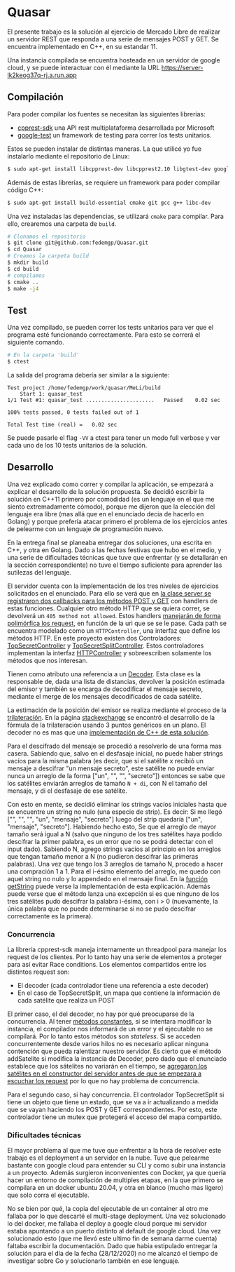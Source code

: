 # Quasar

El presente trabajo es la solución al ejercicio de Mercado Libre de realizar un servidor REST
que responda a una serie de mensajes POST y GET. Se encuentra implementado en C++, en su estandar 11.

Una instancia compilada se encuentra hosteada en un servidor de google cloud, y se puede interactuar
con él mediante la URL https://server-lk2keog37q-rj.a.run.app

## Compilación

Para poder compilar los fuentes se necesitan las siguientes librerías:

* [cpprest-sdk](https://github.com/microsoft/cpprestsdk) una API rest multiplataforma desarrollada por Microsoft
* [google-test](https://github.com/google/googletest) un framework de testing para correr los tests unitarios.

Estos se pueden instalar de distintas maneras. La que utilicé yo fue instalarlo mediante el repositorio de 
Linux:

```bash
$ sudo apt-get install libcpprest-dev libcpprest2.10 libgtest-dev googletest-tools googletest
```

Además de estas librerías, se requiere un framework para poder compilar código C++:

```bash
$ sudo apt-get install build-essential cmake git gcc g++ libc-dev
```

Una vez instaladas las dependencias, se utilizará `cmake` para compilar. Para ello, crearemos una carpeta de `build`.

```bash
# Clonamos el repositorio
$ git clone git@github.com:fedemgp/Quasar.git
$ cd Quasar
# Creamos la carpeta build
$ mkdir build
$ cd build
# compilamos
$ cmake ..
$ make -j4
```


## Test
Una vez compilado, se pueden correr los tests unitarios para ver que el programa esté funcionando correctamente. Para esto
se correrá el siguiente comando.

```bash
# En la carpeta 'build'
$ ctest
```

La salida del programa debería ser similar a la siguiente:

```
Test project /home/fedemgp/work/quasar/MeLi/build
    Start 1: quasar_test
1/1 Test #1: quasar_test ......................   Passed    0.02 sec

100% tests passed, 0 tests failed out of 1

Total Test time (real) =   0.02 sec
```

Se puede pasarle el flag `-VV` a ctest para tener un modo full verbose y ver cada uno de los 10 tests unitarios de la solución.

## Desarrollo

Una vez explicado como correr y compilar la aplicación, se empezará a explicar el desarrollo de la solución propuesta.
Se decidió escribir la solución en C++11 primero por comodidad (es un lenguaje en el que me siento extremadamente
cómodo), porque me dijeron que la elección del lenguaje era libre (mas allá que en el enunciado decia de hacerlo en Golang)
y porque prefería atacar primero el problema de los ejercicios antes de pelearme con un lenguaje de programación nuevo.

En la entrega final se planeaba entregar dos soluciones, una escrita en C++, y otra en Golang. Dado a las fechas festivas
que hubo en el medio, y una serie de dificultades técnicas que tuve que enfrentar (y se detallarán en la sección correspondiente)
no tuve el tiempo suficiente para aprender las sutilezas del lenguaje.

El servidor cuenta con la implementación de los tres niveles de ejercicios solicitados en el enunciado. Para ello se verá que en
[la clase server se registraron dos callbacks para los métodos POST y GET](https://github.com/fedemgp/Quasar/blob/main/src/Server.cpp#L23-L24)
con handlers de estas funciones. Cualquier otro método HTTP que se quiera correr, se devolverá un `405 method not allowed`.
Estos handlers [manejarán de forma polimórfica los request](https://github.com/fedemgp/Quasar/blob/main/src/Server.cpp#L68-L74),
en función de la uri que se se le pase. Cada path se encuentra modelado como un `HTTPController`, una interfaz que
define los métodos HTTP. En este proyecto existen dos Controladores: [TopSecretController](https://github.com/fedemgp/Quasar/blob/main/src/TopSecretController.cpp) y [TopSecretSplitController](https://github.com/fedemgp/Quasar/blob/main/src/TopSecretSplitController.cpp).
Estos controladores implementan la interfaz [HTTPController](https://github.com/fedemgp/Quasar/blob/main/src/HttpController.h)
y sobreescriben solamente los métodos que nos interesan.

Tienen como atributo una referencia a un [Decoder](https://github.com/fedemgp/Quasar/blob/main/src/Decoder.h).
Esta clase es la responsable de, dada una lista de distancias, devolver la posición estimada del emisor y también se encarga
de decodificar el mensaje secreto, mediante el merge de los mensajes decodificados de cada satélite.

La estimación de la posición del emisor se realiza mediante el proceso de la [trilateración](https://es.wikipedia.org/wiki/Trilateraci%C3%B3n).
En la página [stackexchange](https://math.stackexchange.com/questions/884807/find-x-location-using-3-known-x-y-location-using-trilateration)
se encontró el desarrollo de la fórmula de la trilateración usando 3 puntos genéricos en un plano. El decoder no es mas que 
una [implementación de C++ de esta solución](https://github.com/fedemgp/Quasar/blob/main/src/Decoder.cpp#L12-L54).

Para el descifrado del mensaje se procedió a resolverlo de una forma mas casera. Sabiendo que, salvo en el desfasaje inicial,
no puede haber strings vacíos para la misma palabra (es decir, que si el satélite x recibió un mensaje a descifrar "un mensaje secreto",
este satélite no puede enviar nunca un arreglo de la forma ["un", "", "", "secreto"]) entonces se sabe que los satélites enviarán
arreglos de tamaño `N + di`, con N el tamaño del mensaje, y di el desfasaje de ese satélite. 

Con esto en mente, se decidió eliminar los strings vacíos iniciales hasta que se encuentre un string no nulo (una especie de strip).
Es decir: Si me llegó ["", "", "", "un", "mensaje", "secreto"] luego del strip quedaría ["un", "mensaje", "secreto"]. Habiendo hecho esto,
Se que el arreglo de mayor tamaño será igual a N (salvo que ninguno de los tres satélites haya podido descifrar la primer palabra, es
un error que no se podrá detectar con el input dado). Sabiendo N, agrego strings vacíos al principio en los arreglos que tengan
tamaño menor a N (no pudieron descifrar las primeras palabras). Una vez que tengo los 3 arreglos de tamaño N, procedo a hacer una
compración 1 a 1. Para el i-ésimo elemento del arreglo, me quedo con aquel string no nulo y lo appendedo en el mensaje final. 
En la [función getString](https://github.com/fedemgp/Quasar/blob/main/src/Decoder.cpp#L55-L96) puede verse la implementación
de esta explicación. Además puede verse que el método lanza una excepción si es que ninguno de los tres satélites pudo descifrar
la palabra i-ésima, con i > 0 (nuevamente, la única palabra que no puede determinarse si no se pudo descifrar correctamente es
la primera).

### Concurrencia
La librería cpprest-sdk maneja internamente un threadpool para manejar los request de los clientes. Por lo tanto hay una serie
de elementos a proteger para así evitar Race conditions. Los elementos compartidos entre los distintos request son:

* El decoder (cada controlador tiene una referencia a este decoder)
* En el caso de TopSecretSplit, un mapa que contiene la información de cada satélite que realiza un POST

El primer caso, el del decoder, no hay por qué preocuparse de la concurrencia. Al tener [métodos constantes](https://github.com/fedemgp/Quasar/blob/main/src/Decoder.h#L38-L48), si se intentara modificar la instancia, el compilador nos informará de un error y 
el ejecutable no se compilará. Por lo tanto estos métodos son _stateless_. Si se acceden
concurrentemente desde varios hilos no es necesario aplicar ninguna contención que pueda ralentizar nuestro servidor. 
Es cierto que el método addSatelite si modifica la instancia de Decoder, pero dado que el enunciado establece que los
sátelites no variarán en el tiempo, se [agregaron los satélites en el constructor del servidor antes de que se empezara
a escuchar los request](https://github.com/fedemgp/Quasar/blob/main/src/Server.cpp#L18-L29) por lo que no hay problema
de concurrencia.

Para el segundo caso, si hay concurrencia. El controlador TopSecretSplit si tiene un objeto que tiene un estado,
que se va a ir actualizando a medida que se vayan haciendo los POST y GET correspondientes. Por esto, este controlador
tiene un mutex que protegerá el acceso del mapa compartido.

### Dificultades técnicas

El mayor problema al que me tuve que enfrentar a la hora de resolver este trabajo es el deployment a un servidor en la nube.
Tuve que pelearme bastante con google cloud para entender su CLI y como subir una instancia a un proyecto. Además surgieron
inconvenientes con Docker, ya que quería hacer un entorno de compilación de multiples etapas, en la que primero se compilara en un docker ubuntu 20.04, y otra en blanco (mucho mas ligero) que solo corra el ejecutable.

No se bien por qué, la copia del ejecutable de un container al otro me fallaba por lo que descarté el multi-stage deployment. 
Una vez solucionado lo del docker, me fallaba el deploy a google cloud porque mi servidor estaba apuntando a un
puerto distinto al default de google cloud. Una vez solucionado esto (que me llevó este ultimo fin de semana darme cuenta) faltaba
escribir la documentación. Dado que habia estipulado entregar la solución para el día de la fecha (28/12/2020) no me alcanzó el tiempo
de investigar sobre Go y solucionarlo también en ese lenguaje.
